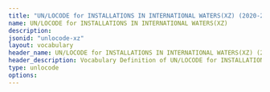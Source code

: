 ```yaml
---
title: "UN/LOCODE for INSTALLATIONS IN INTERNATIONAL WATERS(XZ) (2020-2) Vocabulary"
name: UN/LOCODE for INSTALLATIONS IN INTERNATIONAL WATERS(XZ) 
description: 
jsonid: "unlocode-xz"
layout: vocabulary
header_name: UN/LOCODE for INSTALLATIONS IN INTERNATIONAL WATERS(XZ) (2020-2) JSON-LD Vocabulary
header_description: Vocabulary Definition of UN/LOCODE for INSTALLATIONS IN INTERNATIONAL WATERS(XZ) (2020-2) semantics in HTML format. JSON-LD format is available at [unlocode-xz.jsonld](/vocabulary/unlocode-xz.jsonld)
type: unlocode
options:
---
```

